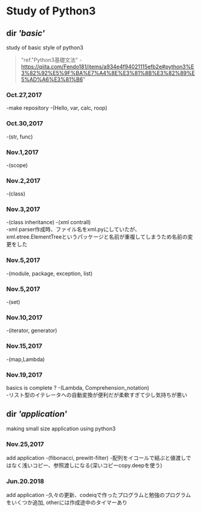# Study of Python3

## dir _'basic'_  
study of basic style of python3  
>"ref."Python3基礎文法" - https://qiita.com/Fendo181/items/a934e4f94021115efb2e#python3%E3%82%92%E5%9F%BA%E7%A4%8E%E3%81%8B%E3%82%89%E5%AD%A6%E3%81%B6"


### Oct.27,2017  
-make repository
-(Hello, var, calc, roop)   
### Oct.30,2017
-(str, func)  
### Nov.1,2017
-(scope)  
### Nov.2,2017
-(class)  
### Nov.3,2017
-(class inheritance)
-(xml contrall)  
-xml parser作成時、ファイル名をxml.pyにしていたが、xml.etree.ElementTreeというパッケージと名前が重複してしまうため名前の変更をした  
### Nov.5,2017
-(module, package, exception, list)   
### Nov.5,2017
-(set)  
### Nov.10,2017
-(iterator, generator)  
### Nov.15,2017
-(map,Lambda)  
### Nov.19,2017
basics is complete ?
-(Lambda, Comprehension_notation)  
-リスト型のイテレータへの自動変換が便利だが柔軟すぎて少し気持ちが悪い

## dir _'application'_
making small size application using python3

### Nov.25,2017
add application
-(fibonacci, prewitt-filter)
-配列をイコールで結ぶと値渡しではなく浅いコピー、参照渡しになる(深いコピーcopy.deepを使う)

### Jun.20.2018
add application
-久々の更新、codeiqで作ったプログラムと勉強のプログラムをいくつか追加, otherには作成途中のタイマーあり
